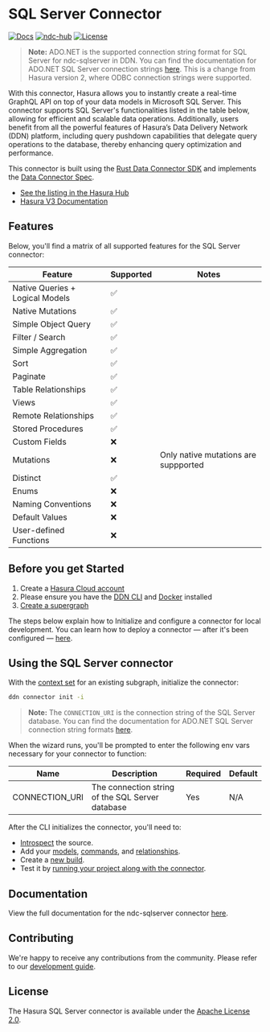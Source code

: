 # SQL Server Connector

[![Docs](https://img.shields.io/badge/docs-v3.x-brightgreen.svg?style=flat)](https://hasura.io/docs/3.0)
[![ndc-hub](https://img.shields.io/badge/ndc--hub-sqlserver-blue.svg?style=flat)](https://hasura.io/connectors/sqlserver)
[![License](https://img.shields.io/badge/license-Apache--2.0-purple.svg?style=flat)](LICENSE.txt)

> **Note:** ADO.NET is the supported connection string format for SQL Server for ndc-sqlserver in DDN. 
> You can find the documentation for ADO.NET SQL Server connection strings [here](https://learn.microsoft.com/en-us/dotnet/framework/data/adonet/connection-string-syntax#sqlclient-connection-strings).
> This is a change from Hasura version 2, where ODBC connection strings were supported.


With this connector, Hasura allows you to instantly create a real-time GraphQL API on top of your data models in
Microsoft SQL Server. This connector supports SQL Server's functionalities listed in the table below, allowing for
efficient and scalable data operations. Additionally, users benefit from all the powerful features of Hasura’s Data
Delivery Network (DDN) platform, including query pushdown capabilities that delegate query operations to the database,
thereby enhancing query optimization and performance.

This connector is built using the [Rust Data Connector SDK](https://github.com/hasura/ndc-hub#rusk-sdk) and implements
the [Data Connector Spec](https://github.com/hasura/ndc-spec).

- [See the listing in the Hasura Hub](https://hasura.io/connectors/sqlserver)
- [Hasura V3 Documentation](https://hasura.io/docs/3.0/)

## Features

Below, you'll find a matrix of all supported features for the SQL Server connector:

| Feature                         | Supported | Notes                                |
|---------------------------------|-----------|--------------------------------------|
| Native Queries + Logical Models | ✅        |                                      |
| Native Mutations                | ✅        |                                      |
| Simple Object Query             | ✅        |                                      |
| Filter / Search                 | ✅        |                                      |
| Simple Aggregation              | ✅        |                                      |
| Sort                            | ✅        |                                      |
| Paginate                        | ✅        |                                      |
| Table Relationships             | ✅        |                                      |
| Views                           | ✅        |                                      |
| Remote Relationships            | ✅        |                                      |
| Stored Procedures               | ✅        |                                      |
| Custom Fields                   | ❌        |                                      |
| Mutations                       | ❌        | Only native mutations are suppported |
| Distinct                        | ✅        |                                      |
| Enums                           | ❌        |                                      |
| Naming Conventions              | ❌        |                                      |
| Default Values                  | ❌        |                                      |
| User-defined Functions          | ❌        |                                      |

## Before you get Started

1. Create a [Hasura Cloud account](https://console.hasura.io)
2. Please ensure you have the [DDN CLI](https://hasura.io/docs/3.0/cli/installation) and [Docker](https://docs.docker.com/engine/install/) installed
3. [Create a supergraph](https://hasura.io/docs/3.0/cli/commands/ddn_supergraph_init)

The steps below explain how to Initialize and configure a connector for local development. You can learn how to deploy a
connector — after it's been configured — [here](https://hasura.io/docs/3.0/deployment/ddn/deploy-a-connector).

## Using the SQL Server connector

With the [context set](https://hasura.io/docs/3.0/cli/commands/ddn_context_set/) for an existing subgraph, initialize
the connector:

```sh
ddn connector init -i
```
> **Note:** The `CONNECTION_URI` is the connection string of the SQL Server database. You can find the documentation for ADO.NET SQL Server connection string formats [here](https://learn.microsoft.com/en-us/dotnet/framework/data/adonet/connection-string-syntax#sqlclient-connection-strings).

When the wizard runs, you'll be prompted to enter the following env vars necessary for your connector to function:

| Name           | Description                                      | Required | Default |
| -------------- | ------------------------------------------------ | -------- | ------- |
| CONNECTION_URI | The connection string of the SQL Server database | Yes      | N/A     |

After the CLI initializes the connector, you'll need to:

- [Introspect](https://hasura.io/docs/3.0/cli/commands/ddn_connector_introspect) the source.
- Add your [models](https://hasura.io/docs/3.0/cli/commands/ddn_model_add),
  [commands](https://hasura.io/docs/3.0/cli/commands/ddn_command_add), and
  [relationships](https://hasura.io/docs/3.0/cli/commands/ddn_relationship_add).
- Create a [new build](https://hasura.io/docs/3.0/cli/commands/ddn_supergraph_build_local).
- Test it by [running your project along with the connector](https://hasura.io/docs/3.0/cli/commands/ddn_run#examples).

## Documentation

View the full documentation for the ndc-sqlserver connector [here](./docs/readme.md).

## Contributing

We're happy to receive any contributions from the community. Please refer to our [development guide](./docs/development.md).

## License

The Hasura SQL Server connector is available under the [Apache License
2.0](https://www.apache.org/licenses/LICENSE-2.0).
